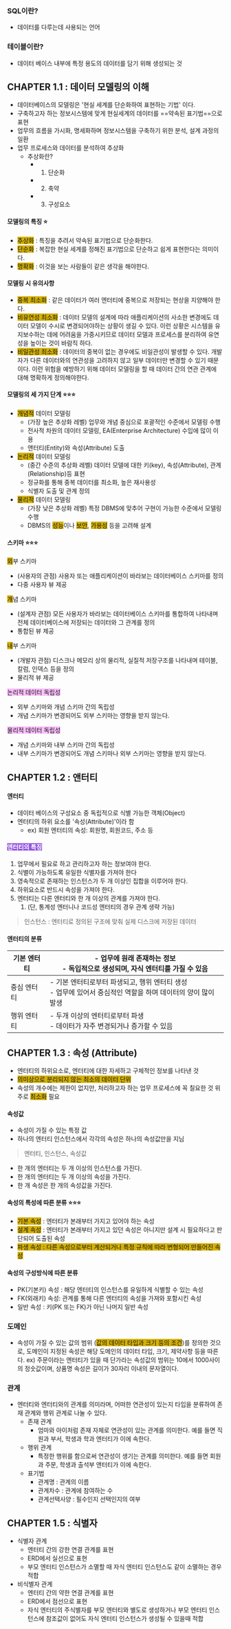 ### SQL이란?
- 데이터를 다루는데 사용되는 언어

### 테이블이란?
- 데이터 베이스 내부에 특정 용도의 데이터를 담기 위해 생성되는 것

## CHAPTER 1.1 : 데이터 모델링의 이해

- 데이터베이스의 모델링은 '현실 세계를 단순화하여 표현하는 기법' 이다.
- 구축하고자 하는 정보시스템에 맞게 현실세계의 데이터를 ==약속된 표기법==으로 표현
- 업무의 흐름을 가시화, 명세화하며 정보시스템을 구축하기 위한 분석, 설계 과정의 일환
- 업무 프로세스와 데이터를 분석하여 추상화
	- 추상화란?
		- 1. 단순화
		- 2. 축약
		- 3. 구성요소

#### 모델링의 특징 ⭐️

- <span style="background:#d4b106">추상화</span> : 특징을 추려서 약속된 표기법으로 단순화한다.
- <span style="background:#d4b106">단순화</span> : 복잡한 현실 세계를 정해진 표기법으로 단순하고 쉽게 표현한다는 의미이다.
- <span style="background:#d4b106">명확화</span> : 이것을 보는 사람들이 같은 생각을 해야한다.

#### 모델링 시 유의사항

- <span style="background:#d4b106">중복 최소화</span> : 같은 데이터가 여러 엔터티에 중복으로 저장되는 현상을 지양해야 한다.
- <span style="background:#d4b106">비유연성 최소화</span> : 데이터 모델의 설계에 따라 애플리케이션의 사소한 변경에도 데이터 모델이 수시로 변경되어야하는 상황이 생길 수 있다. 이런 상황은 시스템을 유지보수하는 데에 어려움을 가중시키므로 데이터 모델과 프로세스를 분리하여 유연성을 높이는 것이 바람직 하다.
- <span style="background:#d4b106">비일관성 최소화</span> : 데이터의 중복이 없는 경우에도 비일관성이 발생할 수 있다. 개발자가 다른 데이터와의 연관성을 고려하지 않고 일부 데이터만 변경할 수 있기 때문이다. 이런 위험을 예방하기 위해 데이터 모델링을 할 때 데이터 간의 연관 관계에 대해 명확하게 정의해야한다.

#### 모델링의 세 가지 단계 ⭐️⭐️⭐️

- <span style="background:#d4b106">개념적</span> 데이터 모델링
	- (가장 높은 추상화 레벨) 업무와 개념 중심으로 포괄적인 수준에서 모델링 수행
	- 전사적 차원의 데이터 모델링, EA(Enterprise Architecture) 수입에 많이 이용
	- 앤터티(Entity)와 속성(Attribute) 도출
- <span style="background:#d4b106">논리적</span> 데이터 모델링
	- (중간 수준의 추상화 레벨) 데이터 모델에 대한 키(key), 속성(Attribute), 관계(Relationship)등 표현
	- 정규화를 통해 중복 데이터를 최소화, 높은 재사용성
	- 식별자 도출 및 관계 정의
- <span style="background:#d4b106">물리적</span> 데이터 모델링
	- (가장 낮은 추상화 레벨) 특정 DBMS에 맞추어 구현이 가능한 수준에서 모델링 수행
	- DBMS의 <span style="background:#d4b106">성능</span>이나 <span style="background:#d4b106">보안</span>, <span style="background:#d4b106">가용성</span> 등을 고려해 설계

#### 스키마 ⭐️⭐️⭐️

<span style="background:#d4b106">외</span>부 스키마
- (사용자의 관점) 사용자 또는 애플리케이션이 바라보는 데이터베이스 스키마를 정의
- 다중 사용자 뷰 제공

<span style="background:#d4b106">개</span>념 스키마
- (설계자 관점) 모든 사용자가 바라보는 데이터베이스 스키마를 통합하여 나타내며 전체 데이터베이스에 저장되는 데이터와 그 관계를 정의
- 통합된 뷰 제공

<span style="background:#d4b106">내</span>부 스키마
- (개발자 관점) 디스크나 메모리 상의 물리적, 실질적 저장구조를 나타내며 테이블, 칼럼, 인덱스 등을 정의
- 물리적 뷰 제공

<span style="background:#fdbfff">논리적 데이터 독립성</span>
- 외부 스키마와 개념 스키마 간의 독립성
- 개념 스키마가 변경되어도 외부 스키마는 영향을 받지 않는다.

<span style="background:#fdbfff">물리적 데이터 독립성</span>
- 개념 스키마와 내부 스키마 간의 독립성
- 내부 스키마가 변경되어도 개념 스키마나 외부 스키마는 영향을 받지 않는다.


## CHAPTER 1.2 : 앤터티

#### 엔터티
- 데이터 베이스의 구성요소 중 독립적으로 식별 가능한 객체(Object)
- 엔터티의 하위 요소를 '속성(Attribute)'이라 함
	- ex) 회원 엔터티의 속성: 회원명, 회원코드, 주소 등

#### <span style="background:#9254de"><font color="#ffffff">엔터티의 특징 </font></span>
1. 업무에서 필요로 하고 관리하고자 하는 정보여야 한다.
2. 식별이 가능하도록 유일한 식별자를 가져야 한다
3. 영속적으로 존재하는 인스턴스가 두 개 이상인 집합을 이루어야 한다.
4. 하위요소로 반드시 속성을 가져야 한다.
5. 엔터티는 다른 엔터티와 한 개 이상의 관계를 가져야 한다.
	1. (단, 통계성 엔터니나 코드성 엔터티의 경우 관계 생략 가능)

>인스턴스 : 엔터티로 정의된 구조에 맞춰 실제 디스크에 저장된 데이터


#### 엔터티의 분류

| 기본 엔터티 | - 업무에 원래 존재하는 정보<br>- 독입적으로 생성되며, 자식 엔터티를 가질 수 있음                  |
| ------ | ------------------------------------------------------------------ |
| 중심 엔터티 | - 기본 엔터티로부터 파생되고, 행위 엔터티 생성<br>- 업무에 있어서 중심적인 역할을 하며 데이터의 양이 많이 발생 |
| 행위 엔터티 | - 두개 이상의 엔터티로부터 파생<br>- 데이터가 자주 변경되거나 증가할 수 있음                     |


## CHAPTER 1.3 : 속성 (Attribute)

- 엔터티의 하위요소로, 엔터티에 대한 자세하고 구체적인 정보를 나타낸 것
- <span style="background:#d4b106">의미상으로 분리되지 않는 최소의 데이터 단위</span>
- 속성의 개수에는 제한이 없지만, 처리하고자 하는 업무 프로세스에 꼭 칠요한 것 위주로 <span style="background:#d4b106">최소화</span> 필요

#### 속성값
- 속성이 가질 수 있는 특정 값
- 하나의 엔터티 인스턴스에서 각각의 속성은 하나의 속성값만을 지님


> 엔터티, 인스턴스, 속성값
- 한 개의 엔터티는 두 개 이상의 인스턴스를 가진다.
- 한 개의 엔터티는 두 개 이상의 속성을 가진다.
- 한 개 속성은 한 개의 속성값을 가진다.

#### 속성의 특성에 따른 분류 ⭐️⭐️⭐️
- <span style="background:#d4b106">기본 속성</span> : 엔터티가 본래부터 가지고 있어야 하는 속성
- <span style="background:#d4b106">설계 속성</span> : 엔터티가 본래부터 가지고 있던 속성은 아니지만 설계 시 필요하다고 판단되어 도출된 속성
- <span style="background:#d4b106">파생 속성 : 다른 속성으로부터 계산되거나 특정 규칙에 따라 변형되어 만들어진 속성</span>

#### 속성의 구성방식에 따른 분류
- PK(기본키) 속성 : 해당 엔터티의 인스턴스를 유일하게 식별할 수 있는 속성
- FK(외래키) 속성: 관계를 통해 다른 엔터티의 속성을 가져와 포함시킨 속성
- 일반 속성 : 키(PK 또는 FK)가 아닌 나머지 일반 속성

### 도메인
- 속성이 가질 수 있는 값의 범위 (<span style="background:#d4b106">값의 데이터 타입과 크기 등의 조건</span>)를 정의한 것으로, 도메인이 지정된 속성은 해당 도메인의 데이터 타입, 크기, 제약사항 등을 따른다.
	ex) 주문이라는 엔터티가 있을 때 단가라는 속성값의 범위는 10에서 1000사이의 정숫값이며, 상품명 속성은 길이가 30자리 이내의 문자열이다.

### 관계
- 엔터티와 엔터티와의 관계를 의미라며, 어떠한 연관성이 있는지 타입을 분류하여 존재 관계와 행위 관계로 나눌 수 있다.
	- 존재 관계
		- 엄마와 아이처럼 존재 자체로 연관성이 있는 관계를 의미한다. 예를 들면 직원과 부서, 학생과 학과 엔터티가 이에 속한다.
	- 행위 관계
		- 특정한 행위를 함으로써 연관성이 생기는 관계를 의미한다. 예를 들면 회원과 주문, 학생과 출석부 앤터티가 이에 속한다.
	- 표기법
		- 관계명 : 관계의 이름
		- 관계차수 : 관계에 참여하는 수
		- 관계선택사양 : 필수인지 선택인지의 여부
	


## CHAPTER 1.5 : 식별자

- 식별자 관계
	- 엔터티 간의 강한 연결 관계를 표현
	- ERD에서 실선으로 표현
	- 부모 엔터티 인스턴스가 소멸할 때 자식 엔터티 인스턴스도 같이 소멸하는 경우 적합
- 비식별자 관계
	- 엔터티 간의 약한 연결 관계를 표현
	- ERD에서 점선으로 표현
	- 자식 엔터티의 주식별자를 부모 엔터티와 별도로 생성하거나 부모 엔터티 인스턴스에 참조값이 없어도 자식 엔터티 인스턴스가 생성될 수 있을때 적합

 
 

